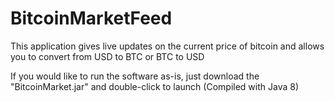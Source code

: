 # BitcoinMarketFeed
This application gives live updates on the current price of bitcoin and allows you to convert from USD to BTC or BTC to USD

If you would like to run the software as-is, just download the "BitcoinMarket.jar" and double-click to launch (Compiled with Java 8)
